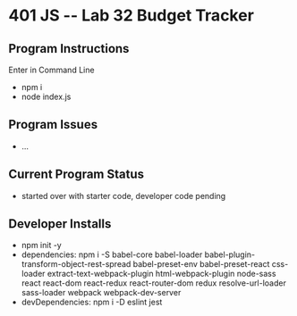 401 JS --  Lab 32 Budget Tracker
===

## Program Instructions
Enter in Command Line
* npm i
* node index.js


## Program Issues
* ...


## Current Program Status
* started over with starter code, developer code pending


## Developer Installs
* npm init -y
* dependencies: npm i -S babel-core babel-loader babel-plugin-transform-object-rest-spread babel-preset-env babel-preset-react css-loader extract-text-webpack-plugin html-webpack-plugin node-sass react react-dom react-redux react-router-dom redux resolve-url-loader sass-loader webpack webpack-dev-server
* devDependencies: npm i -D eslint jest